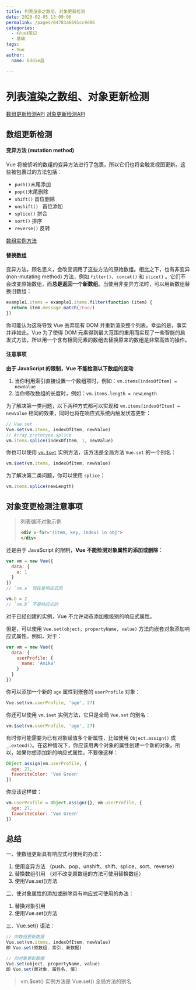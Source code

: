 ```yaml
---
title: 列表渲染之数组、对象更新检测
date: 2020-02-05 13:09:06
permalink: /pages/04783a6691cc9d06
categories:
  - 《Vue》笔记
  - 基础
tags:
  - Vue
author:
  name: Eddie昌
  
---
```

# 列表渲染之数组、对象更新检测

[数组更新检测API](https://cn.vuejs.org/v2/guide/list.html#数组更新检测) [对象更新检测API](https://cn.vuejs.org/v2/guide/list.html#对象变更检测注意事项)



## 数组更新检测



#### 变异方法 (mutation method)

Vue 将被侦听的数组的变异方法进行了包裹，所以它们也将会触发视图更新。这些被包裹过的方法包括：
<!-- more -->
- `push()`末尾添加
- `pop()`末尾删除
- `shift()` 首位删除
- `unshift() ` 首位添加
- `splice()` 拼合
- `sort()` 排序
- `reverse()` 反转

[数组实例方法](https://eeeddieee.fun/pages/74d2ab3fbfeaaa68/#_3、实例方法)

#### 替换数组

变异方法，顾名思义，会改变调用了这些方法的原始数组。相比之下，也有非变异 (non-mutating method) 方法，例如 `filter()`、`concat()` 和 `slice()` 。它们不会改变原始数组，而**总是返回一个新数组**。当使用非变异方法时，可以用新数组替换旧数组：

```js
example1.items = example1.items.filter(function (item) {
  return item.message.match(/Foo/)
})
```

你可能认为这将导致 Vue 丢弃现有 DOM 并重新渲染整个列表。幸运的是，事实并非如此。Vue 为了使得 DOM 元素得到最大范围的重用而实现了一些智能的启发式方法，所以用一个含有相同元素的数组去替换原来的数组是非常高效的操作。



#### 注意事项

**由于 JavaScript 的限制，Vue 不能检测以下数组的变动**

1. 当你利用索引直接设置一个数组项时，例如：`vm.items[indexOfItem] = newValue`
2. 当你修改数组的长度时，例如：`vm.items.length = newLength`

为了解决第一类问题，以下两种方式都可以实现和 `vm.items[indexOfItem] = newValue` 相同的效果，同时也将在响应式系统内触发状态更新：

```js
// Vue.set
Vue.set(vm.items, indexOfItem, newValue)
// Array.prototype.splice
vm.items.splice(indexOfItem, 1, newValue)
```

你也可以使用 [`vm.$set`](https://cn.vuejs.org/v2/api/#vm-set) 实例方法，该方法是全局方法 `Vue.set` 的一个别名：

```js
vm.$set(vm.items, indexOfItem, newValue)
```

为了解决第二类问题，你可以使用 `splice`：

```js
vm.items.splice(newLength)
```





## 对象变更检测注意事项

> 列表循环对象示例
>
> ```html
> <div v-for="(item, key, index) in obj">
> </div>
> ```



还是由于 JavaScript 的限制，**Vue 不能检测对象属性的添加或删除**：

```js
var vm = new Vue({
  data: {
    a: 1
  }
})
// `vm.a` 现在是响应式的

vm.b = 2
// `vm.b` 不是响应式的
```

对于已经创建的实例，Vue 不允许动态添加根级别的响应式属性。

但是，可以使用 `Vue.set(object, propertyName, value)` 方法向嵌套对象添加响应式属性。例如，对于：

```js
var vm = new Vue({
  data: {
    userProfile: {
      name: 'Anika'
    }
  }
})
```

你可以添加一个新的 `age` 属性到嵌套的 `userProfile` 对象：

```js
Vue.set(vm.userProfile, 'age', 27)
```

你还可以使用 `vm.$set` 实例方法，它只是全局 `Vue.set` 的别名：

```js
vm.$set(vm.userProfile, 'age', 27)
```

有时你可能需要为已有对象赋值多个新属性，比如使用 `Object.assign()` 或 `_.extend()`。在这种情况下，你应该用两个对象的属性创建一个新的对象。所以，如果你想添加新的响应式属性，不要像这样：

```js
Object.assign(vm.userProfile, {
  age: 27,
  favoriteColor: 'Vue Green'
})
```

你应该这样做：

```js
vm.userProfile = Object.assign({}, vm.userProfile, {
  age: 27,
  favoriteColor: 'Vue Green'
})
```





## 总结

一、使数组更新具有响应式可使用的办法：

1. 使用变异方法 （push、pop、unshift、shift、splice、sort、reverse）
2. 替换数组引用  （对不改变原数组的方法可使用替换数组）
3. 使用Vue.set()方法



二、使对象属性的添加或删除具有响应式可使用的办法：

1. 替换对象引用
2. 使用Vue.set()方法



三、Vue.set() 语法：

```js
// 向数组更新数据
Vue.set(vm.items, indexOfItem, newValue)
即 Vue.set(原数组, 索引, 新数据)

// 向对象更新数据
Vue.set(object, propertyName, value)
即 Vue.set(原对象, 属性名, 值)
```

> vm.$set() 实例方法是 Vue.set() 全局方法的别名
